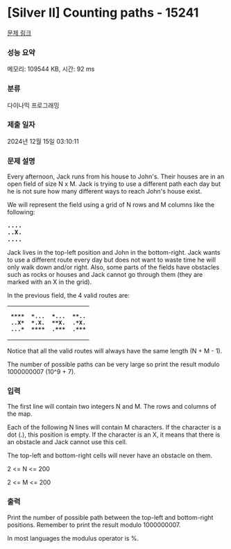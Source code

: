# [Silver II] Counting paths - 15241 

[문제 링크](https://www.acmicpc.net/problem/15241) 

### 성능 요약

메모리: 109544 KB, 시간: 92 ms

### 분류

다이나믹 프로그래밍

### 제출 일자

2024년 12월 15일 03:10:11

### 문제 설명

<p dir="ltr">Every afternoon, Jack runs from his house to John's. Their houses are in an open field of size N x M. Jack is trying to use a different path each day but he is not sure how many different ways to reach John's house exist.</p>

<p dir="ltr">We will represent the field using a grid of N rows and M columns like the following:</p>

<pre><strong>....
..X.
....</strong>
</pre>

<p>Jack lives in the top-left position and John in the bottom-right. Jack wants to use a different route every day but does not want to waste time he will only walk down and/or right. Also, some parts of the fields have obstacles such as rocks or houses and Jack cannot go through them (they are marked with an X in the grid).</p>

<p>In the previous field, the 4 valid routes are:</p>

<table class="table table-bordered" style="width:100%">
	<tbody>
		<tr>
			<td style="width:25%">
			<pre><strong>****
..X*
...*</strong></pre>
			</td>
			<td style="width:25%">
			<pre><strong>*...
*.X.
****</strong></pre>
			</td>
			<td style="width:25%">
			<pre><strong>*...
**X.
.***</strong></pre>
			</td>
			<td style="width:25%">
			<pre><strong>**..
.*X.
.***</strong></pre>
			</td>
		</tr>
	</tbody>
</table>

<p>Notice that all the valid routes will always have the same length (N + M - 1).</p>

<p>The number of possible paths can be very large so print the result modulo 1000000007 (10^9 + 7).</p>

### 입력 

 <p dir="ltr">The first line will contain two integers N and M. The rows and columns of the map.</p>

<p>Each of the following N lines will contain M characters. If the character is a dot (.), this position is empty. If the character is an X, it means that there is an obstacle and Jack cannot use this cell.</p>

<p>The top-left and bottom-right cells will never have an obstacle on them.</p>

<p dir="ltr">2 <= N <= 200</p>

<p dir="ltr">2 <= M <= 200</p>

### 출력 

 <p dir="ltr">Print the number of possible path between the top-left and bottom-right positions. Remember to print the result modulo 1000000007.</p>

<p>In most languages the modulus operator is %.</p>

